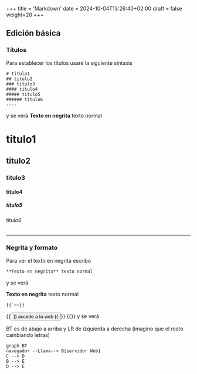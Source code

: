 +++
title = 'Markdown'
date = 2024-10-04T13:26:40+02:00
draft = false
weight=20
+++
## Edición básica
### Títulos
Para establecer los títulos usaré la siguiente sintaxis
```
# titulo1
## titulo2
### titulo3
#### titulo4
##### titulo5
###### titulo6
----
```
y se verá
**Texto en negrita** texto normal
# titulo1
## titulo2
### titulo3
#### titulo4
##### titulo5
###### titulo6

----
### Negrita y formato
Para ver el texto en negrita escribo 
```markdown 
**Texto en negrita** texto normal
``` 
y se verá

**Texto en negrita** texto normal

```bash
{{`<>}}
```

{{<button style="info" href="https://php.net">}} accede a la web {{</button>}}
{{<youtube vrI2tVmhFZQ>}}
y se verá

BT es de abajo a arriba y LR de izquierda a derecha (imagino que el resto cambiando letras)
```mermaid 
graph BT 
navegador --Llama--> B[servidor Web]
C --> D
B --> E
D --> E
```

